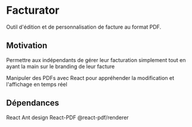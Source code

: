 # Facturator

Outil d'édition et de personnalisation de facture au format PDF.

## Motivation

Permettre aux indépendants de gérer leur facturation simplement tout en ayant la main sur le branding de leur facture

Manipuler des PDFs avec React pour appréhender la modification et l'affichage en temps réel

## Dépendances

React
Ant design
React-PDF
@react-pdf/renderer
